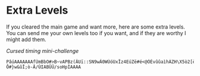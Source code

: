 # Extra Levels

If you cleared the main game and want more, here are some extra levels. You can send me your own levels too if you want, and if they are worthy I might add them.

*Cursed timing mini-challenge*
```
PâúAAAAAAAfÙmBbO#>B~vAPBz(ÂUï::SN9wÂ0WÚóÜxÏz4EúZë#é<@ÒÉvûûaìhÁZH\X5ò2[èÒ#9r{öiÂÍ\XqnyÊcó\QÉú=ïBq5ülÒôâîGü/w\Û#-Ô#}w&ûÎ;ò-Â/ÙIABÜÜ/soHpÌAAAA
```
